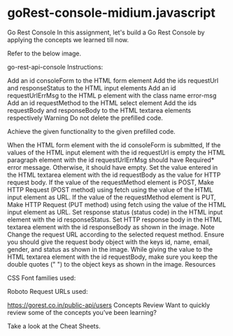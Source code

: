 # goRest-console-midium.javascript


Go Rest Console
In this assignment, let's build a Go Rest Console by applying the concepts we learned till now.

Refer to the below image.

go-rest-api-console
Instructions:

Add an id consoleForm to the HTML form element
Add the ids requestUrl and responseStatus to the HTML input elements
Add an id requestUrlErrMsg to the HTML p element with the class name error-msg
Add an id requestMethod to the HTML select element
Add the ids requestBody and responseBody to the HTML textarea elements respectively
Warning
Do not delete the prefilled code.

Achieve the given functionality to the given prefilled code.

When the HTML form element with the id consoleForm is submitted,
If the values of the HTML input element with the id requestUrl is empty the HTML paragraph element with the id requestUrlErrMsg should have Required* error message. Otherwise, it should have empty.
Set the value entered in the HTML textarea element with the id requestBody as the value for HTTP request body.
If the value of the requestMethod element is POST,
Make HTTP Request (POST method) using fetch using the value of the HTML input element as URL.
If the value of the requestMethod element is PUT,
Make HTTP Request (PUT method) using fetch using the value of the HTML input element as URL.
Set response status (status code) in the HTML input element with the id responseStatus.
Set HTTP response body in the HTML textarea element with the id responseBody as shown in the image.
Note
Change the request URL according to the selected request method.
Ensure you should give the request body object with the keys id, name, email, gender, and status as shown in the image.
While giving the value to the HTML textarea element with the id requestBody, make sure you keep the double quotes (" ") to the object keys as shown in the image.
Resources

CSS Font families used:

Roboto
Request URLs used:

https://gorest.co.in/public-api/users
Concepts Review
Want to quickly review some of the concepts you’ve been learning?

Take a look at the Cheat Sheets.
